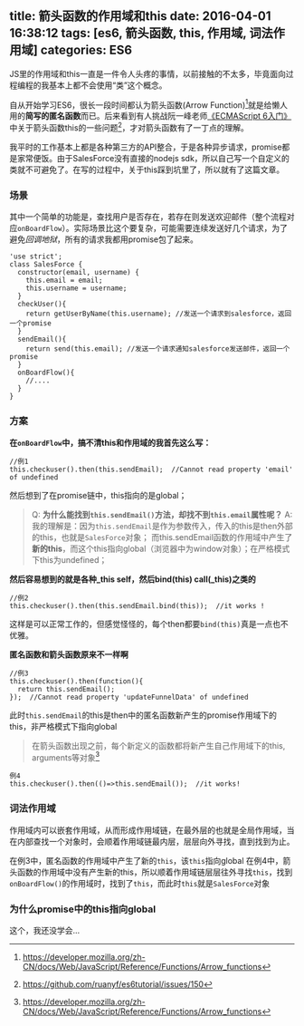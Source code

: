 title: 箭头函数的作用域和this
date: 2016-04-01 16:38:12
tags: [es6, 箭头函数, this, 作用域, 词法作用域]
categories: ES6
---
JS里的作用域和this一直是一件令人头疼的事情，以前接触的不太多，毕竟面向过程编程的我基本上都不会使用“类”这个概念。

自从开始学习ES6，很长一段时间都认为箭头函数(Arrow Function)[^1]就是给懒人用的**简写的匿名函数**而已。后来看到有人挑战阮一峰老师[《ECMAScript 6入门》](http://es6.ruanyifeng.com/)中关于箭头函数this的一些问题[^2]，才对箭头函数有了一丁点的理解。

我平时的工作基本上都是各种第三方的API整合，于是各种异步请求，promise都是家常便饭。由于SalesForce没有直接的nodejs sdk，所以自己写一个自定义的类就不可避免了。在写的过程中，关于this踩到坑里了，所以就有了这篇文章。

### 场景
其中一个简单的功能是，查找用户是否存在，若存在则发送欢迎邮件（整个流程对应`onBoardFlow`）。实际场景比这个要复杂，可能需要连续发送好几个请求，为了避免*回调地狱*，所有的请求我都用promise包了起来。

```
'use strict';
class SalesForce {
  constructor(email, username) {
    this.email = email;
    this.username = username;
  }
  checkUser(){
    return getUserByName(this.username); //发送一个请求到salesforce，返回一个promise
  }
  sendEmail(){
    return send(this.email); //发送一个请求通知salesforce发送邮件，返回一个promise
  }
  onBoardFlow(){
    //....
  }
}
```
### 方案

**在`onBoardFlow`中，搞不清this和作用域的我首先这么写：**
```
//例1
this.checkuser().then(this.sendEmail);  //Cannot read property 'email' of undefined
```
然后想到了在promise链中，this指向的是global；
> Q: **为什么能找到`this.sendEmail()`方法，却找不到`this.email`属性呢？**
A: 我的理解是：因为`this.sendEmail`是作为参数传入，传入的this是then外部的this，也就是`SalesForce`对象；
而this.sendEmail函数的作用域中产生了**新的this**，而这个this指向global（浏览器中为window对象）；在严格模式下this为undefined；

**然后容易想到的就是各种_this self，然后bind(this) call(_this)之类的**
```
//例2
this.checkuser().then(this.sendEmail.bind(this));  //it works !
```
这样是可以正常工作的，但感觉怪怪的，每个then都要`bind(this)`真是一点也不优雅。

**匿名函数和箭头函数原来不一样啊**
```
//例3
this.checkuser().then(function(){
  return this.sendEmail();
});  //Cannot read property 'updateFunnelData' of undefined
```
此时`this.sendEmail`的this是then中的匿名函数新产生的promise作用域下的this，非严格模式下指向global
> 在箭头函数出现之前，每个新定义的函数都将新产生自己作用域下的this, arguments等对象[^1]

```
例4
this.checkuser().then(()=>this.sendEmail());  //it works!
```
### 词法作用域
作用域内可以嵌套作用域，从而形成作用域链，在最外层的也就是全局作用域，当在内部查找一个对象时，会顺着作用域链最内层，层层向外寻找，直到找到为止。

在例3中，匿名函数的作用域中产生了新的`this`，该`this`指向global
在例4中，箭头函数的作用域中没有产生新的this，所以顺着作用域链层层往外寻找`this`，找到`onBoardFlow()`的作用域时，找到了`this`，而此时`this`就是`SalesForce`对象

### 为什么promise中的this指向global
这个，我还没学会…

[^1]: https://developer.mozilla.org/zh-CN/docs/Web/JavaScript/Reference/Functions/Arrow_functions
[^2]: https://github.com/ruanyf/es6tutorial/issues/150
[^3]: http://www.cnblogs.com/Quains/archive/2011/04/12/2013121.html
